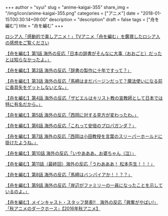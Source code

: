 +++
author = "syui"
slug = "anime-kaigai-355"
share_img = "/img/icon/anime-kaigai-355.png"
categories = ["アニメ"]
date = "2018-01-15T00:30:14+09:00"
description = "description"
draft = false
tags = ["舟を編む"]
title = "舟を編む"
+++



<a href="http://blog.livedoor.jp/sekaiminzoku/archives/49147277.html" rel="nofollow" target="_blank" title="ロシア人「感動的で美しアニメ！」TVアニメ「舟を編む」を鑑賞したロシア人の感想をご覧ください">ロシア人「感動的で美しアニメ！」TVアニメ「舟を編む」を鑑賞したロシア人の感想をご覧ください</a>

<a href="http://cough.cocolog-nifty.com/blog/2016/10/1-03e5.html" rel="nofollow" target="_blank" title="【舟を編む】第1話 海外の反応「日本の辞書がそんなに大事（おおごと）だったとは知らなかったよ。」">【舟を編む】第1話 海外の反応「日本の辞書がそんなに大事（おおごと）だったとは知らなかったよ。」</a>

<a href="http://cough.cocolog-nifty.com/blog/2016/10/2-2f3d.html" rel="nofollow" target="_blank" title="【舟を編む】第2話 海外の反応「辞書の製作に十年ですって？」">【舟を編む】第2話 海外の反応「辞書の製作に十年ですって？」</a>

<a href="http://cough.cocolog-nifty.com/blog/2016/10/2-58c3.html" rel="nofollow" target="_blank" title="【舟を編む】第3話 海外の反応「馬締はまだバージンだって？魔法使いになる前に香具矢をゲットしないとな。」">【舟を編む】第3話 海外の反応「馬締はまだバージンだって？魔法使いになる前に香具矢をゲットしないとな。」</a>

<a href="http://cough.cocolog-nifty.com/blog/2016/11/4-515a.html" rel="nofollow" target="_blank" title="【舟を編む】第4話 海外の反応「ザビエルはキリスト教の宣教師として日本では特に有名だから。」">【舟を編む】第4話 海外の反応「ザビエルはキリスト教の宣教師として日本では特に有名だから。」</a>

<a href="http://cough.cocolog-nifty.com/blog/2016/11/5-d01a.html" rel="nofollow" target="_blank" title="【舟を編む】第5話 海外の反応「西岡に対する見方が変わったわ。」">【舟を編む】第5話 海外の反応「西岡に対する見方が変わったわ。」</a>

<a href="http://cough.cocolog-nifty.com/blog/2016/11/6-f6a9.html" rel="nofollow" target="_blank" title="【舟を編む】第6話 海外の反応「これって安倍のプロパガンダ？」">【舟を編む】第6話 海外の反応「これって安倍のプロパガンダ？」</a>

<a href="http://cough.cocolog-nifty.com/blog/2016/11/7-f33e.html" rel="nofollow" target="_blank" title="【舟を編む】第7話 海外の反応「西岡は小田教授を言葉のスリーパーホールドに掛けたようね。」">【舟を編む】第7話 海外の反応「西岡は小田教授を言葉のスリーパーホールドに掛けたようね。」</a>

<a href="http://cough.cocolog-nifty.com/blog/2016/12/10-1788.html" rel="nofollow" target="_blank" title="【舟を編む】第10話 海外の反応「いやあああ、お婆ちゃん（泣）」">【舟を編む】第10話 海外の反応「いやあああ、お婆ちゃん（泣）」</a>

<a href="http://cough.cocolog-nifty.com/blog/2016/12/11-2d0c.html" rel="nofollow" target="_blank" title="【舟を編む】第11話（最終回）海外の反応「うわあああ！ 松本先生！！！」">【舟を編む】第11話（最終回）海外の反応「うわあああ！ 松本先生！！！」</a>

<a href="http://cough.cocolog-nifty.com/blog/2016/12/7-616c.html" rel="nofollow" target="_blank" title="【舟を編む】第8話 海外の反応「馬締はバンパイアか！！？？」">【舟を編む】第8話 海外の反応「馬締はバンパイアか！！？？」</a>

<a href="http://cough.cocolog-nifty.com/blog/2016/12/9-d990.html" rel="nofollow" target="_blank" title="【舟を編む】第9話 海外の反応「岸辺がファミリーの一員になったことを示しているのよ。」">【舟を編む】第9話 海外の反応「岸辺がファミリーの一員になったことを示しているのよ。」</a>

<a href="http://overthe2d.hateblo.jp/entry/2016/08/28/062449" rel="nofollow" target="_blank" title="【舟を編む】メインキャスト・スタッフ発表!!　海外の反応「興奮がやばい!」「秋アニメのダークホース」【2016年秋アニメ】">【舟を編む】メインキャスト・スタッフ発表!!　海外の反応「興奮がやばい!」「秋アニメのダークホース」【2016年秋アニメ】</a>
